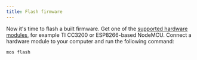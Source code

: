 ```yaml
---
title: Flash firmware
---
```


Now it's time to flash a built firmware.
Get one of the
[supported hardware modules](#/overview/hardware.md/),
for example TI CC3200 or ESP8266-based NodeMCU.
Connect a hardware module to your computer and run the following command:

```bash
mos flash
```

